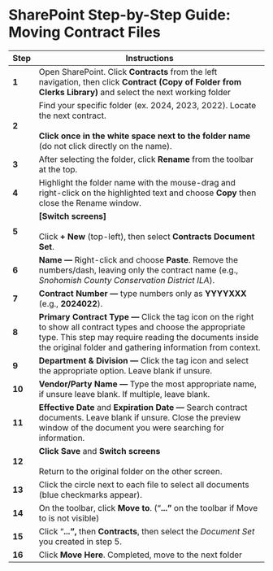 # SharePoint Step-by-Step Guide: Moving Contract Files

| **Step** | **Instructions** |
| --- | --- |
| **1** | Open SharePoint. Click **Contracts** from the left navigation, then click **Contract (Copy of Folder from Clerks Library)** and select the next working folder |
| **2** | Find your specific folder (ex. 2024, 2023, 2022). Locate the next contract.<br><br>**Click once in the white space next to the folder name** (do not click directly on the name). |
| **3** | After selecting the folder, click **Rename** from the toolbar at the top. |
| **4** | Highlight the folder name with the mouse-drag and right-click on the highlighted text and choose **Copy** then close the Rename window. |
| **5** | **\[Switch screens\]**<br><br>Click **\+ New** (top-left), then select **Contracts Document Set**. |
| **6** | **Name —** Right-click and choose **Paste**. Remove the numbers/dash, leaving only the contract name (e.g., _Snohomish County Conservation District ILA_). |
| **7** | **Contract Number —** type numbers only as **YYYYXXX** (e.g., **2024022**). |
| **8** | **Primary Contract Type —** Click the tag icon on the right to show all contract types and choose the appropriate type. This step may require reading the documents inside the original folder and gathering information from context. |
| **9** | **Department & Division —** Click the tag icon and select the appropriate option. Leave blank if unsure. |
| **10** | **Vendor/Party Name —** Type the most appropriate name, if unsure leave blank. If multiple, leave blank. |
| **11** | **Effective Date** and **Expiration Date —** Search contract documents. Leave blank if unsure. Close the preview window of the document you were searching for information. |
| **12** | **Click Save** and **Switch screens**<br><br>Return to the original folder on the other screen. |
| **13** | Click the circle next to each file to select all documents (blue checkmarks appear). |
| **14** | On the toolbar, click **Move to**. (“**...”** on the toolbar if Move to is not visible) |
| **15** | Click “**...”,** then **Contracts**, then select the _Document Set_ you created in step 5. |
| **16** | Click **Move Here**. Completed, move to the next folder |
